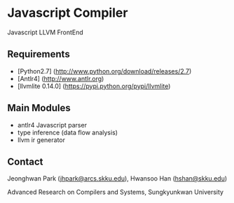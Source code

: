 # Javascript Compiler
Javascript LLVM FrontEnd

## Requirements
* [Python2.7] (http://www.python.org/download/releases/2.7)
* [Antlr4] (http://www.antlr.org)
* [llvmlite 0.14.0] (https://pypi.python.org/pypi/llvmlite)

## Main Modules
* antlr4 Javascript parser
* type inference (data flow analysis)
* llvm ir generator

## Contact

Jeonghwan Park (<jhpark@arcs.skku.edu>), Hwansoo Han (<hshan@skku.edu>)

Advanced Research on Compilers and Systems, Sungkyunkwan University

